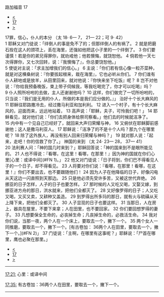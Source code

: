 ﻿





 路加福音 17




* [<](bible/LUK16.md)
* [17](bible/LUK.md)
* [>](bible/LUK18.md)



 
17罪，信心，仆人的本分 （太
18·
6—
7，
21—
22；可
9·
42）  
1 耶稣又对门徒说：「绊倒人的事是免不了的；但那绊倒人的有祸了。 
2 就是把磨石拴在这人的颈项上，丢在海里，还强如他把这小子里的一个绊倒了。 
3 你们要谨慎！若是你的弟兄得罪你，就劝戒他；他若懊悔，就饶恕他。 
4 倘若他一天七次得罪你，又七次回转，说：『我懊悔了』，你总要饶恕他。」  
5 使徒对主说：「求主加增我们的信心。」 
6 主说：「你们若有信心像一粒芥菜种，就是对这棵桑树说：『你要拔起根来，栽在海里』，它也必听从你们。 
7 你们谁有仆人耕地或是放羊，从田里回来，就对他说：『你快来坐下吃饭』呢？ 
8 岂不对他说：『你给我预备晚饭，束上带子伺候我，等我吃喝完了，你才可以吃喝』吗？ 
9 仆人照所吩咐的去做，主人还谢谢他吗？ 
10 这样，你们做完了一切所吩咐的，只当说：『我们是无用的仆人，所做的本是我们应分做的。』」 治好十个长大麻风的  
11 耶稣往耶路撒冷去，经过撒马利亚和加利利。 
12 进入一个村子，有十个长大麻风的，迎面而来，远远地站着， 
13 高声说：「耶稣，夫子，可怜我们吧！」 
14 耶稣看见，就对他们说：「你们去把身体给祭司察看。」他们去的时候就洁净了。 
15 内中有一个见自己已经好了，就回来大声归荣耀与神， 
16 又俯伏在耶稣脚前感谢他；这人是撒马利亚人。 
17 耶稣说：「洁净了的不是十个人吗？那九个在哪里呢？ 
18 除了这外族人，再没有别人回来归荣耀与神吗？」 
19 就对那人说：「起来，走吧！你的信救了你了。」 神国的来到 （太
24·
23—
28，
37—
41）  
20 法利赛人问：「神的国几时来到？」耶稣回答说：「神的国来到不是眼所能见的。 
21 人也不得说：『看哪，在这里！看哪，在那里！』因为神的国就在你们心里[心里：或译中间](#FN
1)。」 
22 他又对门徒说：「日子将到，你们巴不得看见人子的一个日子，却不得看见。 
23 人将要对你们说：『看哪，在那里！看哪，在这里！』你们不要出去，也不要跟随他们！ 
24 因为人子在他降临的日子，好像闪电从天这边一闪直照到天那边。 
25 只是他必须先受许多苦，又被这世代弃绝。 
26  挪亚的日子怎样，人子的日子也要怎样。 
27 那时候的人又吃又喝，又娶又嫁，到挪亚进方舟的那日，洪水就来，把他们全都灭了。 
28 又好像罗得的日子；人又吃又喝，又买又卖，又耕种又盖造。 
29 到罗得出所多玛的那日，就有火与硫磺从天上降下来，把他们全都灭了。 
30 人子显现的日子也要这样。 
31 当那日，人在房上，器具在屋里，不要下来拿；人在田里，也不要回家。 
32 你们要回想罗得的妻子。 
33 凡想要保全生命的，必丧掉生命；凡丧掉生命的，必救活生命。 
34 我对你们说，当那一夜，两个人在一个床上，要取去一个，撇下一个。 
35 两个女人一同推磨，要取去一个，撇下一个。[有古卷加：
36两个人在田里，要取去一个，撇下一个。](#FN
2)」 
37 门徒说：「主啊，在哪里有这事呢？」耶稣说：「尸首在哪里，鹰也必聚在那里。」 
* [<](bible/LUK16.md)
* [17](bible/LUK.md)
* [>](bible/LUK18.md)





---


[17:21:](#V21)
心里：或译中间


[17:35:](#V35)
有古卷加：36两个人在田里，要取去一个，撇下一个。




---









